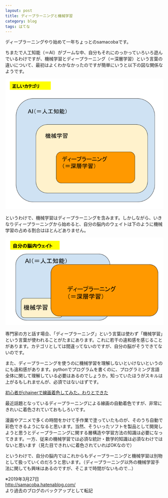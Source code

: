 ```yaml
---
layout: post
title: ディープラーニングと機械学習
category: blog
tags: はてな
---
```


ディープラーニングやり始めて一年ちょっとのsamacobaです。

ちまたで人工知能（＝AI）がブームな中、自分もそれにのっかっていろいろ遊んでいるわけですが、機械学習とディープラーニング（＝深層学習）という言葉の違いについて、最初はよくわかなかったのですが簡単にいうと以下の図な関係なようです。

![imgae](/images/20161227224439.png)

というわけで、機械学習はディープラーニングを含みます。しかしながら、いきなりディープラーニングから始めると、自分の脳内のウェイトは下のように機械学習の占める割合はほとんどありません。

![imgae](/images/20161227224443.png)

専門家の方と話す場合、「ディープラーニング」という言葉は使わず「機械学習」という言葉が使われることがたまにあります。これに若干の違和感を感じることがあります。カテゴリとしては間違ってないのですが、自分の脳がそうできてないのです。

また、ディープラーニングを使うのに機械学習を理解しないといけないというのにも違和感があります。pythonでプログラムを書くのに、プログラミング言語全体に関して理解している必要はあるのでしょうか。知っていたほうがスキルは上がるもしれませんが、必須ではないはずです。

[初心者がchainerで線画着色してみた。わりとできた](https://qiita.com/taizan/items/cf77fd37ec3a0bef5d9d)

最近話題となっているディープラーニングによる線画の自動着色ですが、非常にきれいに着色されていておもしろいです。

漫画やアニメで多くの時間をかけて手作業で塗っていたものが、そのうち自動で彩色できるようになると思います。当然、そういったソフトを製品として開発しようと思うとディープラーニングに関する層構造や学習方法の知識は必要になってきます。一方、従来の機械学習では必須な統計・数学的知識は必須なわけではないと思います（見た目できれいに着色されていればOKなので）

というわけで、自分の脳内ではこれからもディープラーニングと機械学習は別物として扱っていくのだろうと思います。（ディープラーニング以外の機械学習手法に関しても興味はあるのですが、そこまで時間がないもので…） 

※2019年3月27日  
http://samacoba.hatenablog.com/  
より過去のブログのバックアップとして転記

